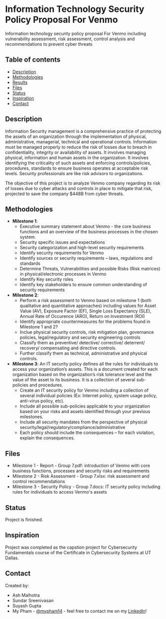 # Information Technology Security Policy Proposal For Venmo
Information technology security policy proposal For Venmo including vulnerability assessment, risk assessment, control analysis and recommendations to prevent cyber threats

## Table of contents
* [Description](#description)
* [Methodologies](#methodologies)
* [Results](#results)
* [Files](#files)
* [Status](#status)
* [Inspiration](#inspiration)
* [Contact](#contact)

## Description
Information Security management is a comprehensive practice of protecting the assets of an organization through the implementation of physical, administrative, managerial, technical and operational controls. Information must be managed properly to reduce the risk of losses due to breach in confidentiality, integrity or availability of assets. It involves managing physical, information and human assets in the organization. It involves identifying the criticality of such assets and enforcing controls/policies, procedures, standards to ensure business operates at acceptable risk levels. Security professionals are like risk advisors to organizations. 

The objective of this project is to analyze Venmo company regarding its risk of losses due to cyber attacks and controls in place to mitigate that risk, projected to save the company $448B from cyber threats.

## Methodologies
* **Milestone 1**:
  - Executive summary statement about Venmo - the core business functions and an overview of the business processes in the chosen system.  
  - Security specific issues and expectations
  - Security categorization and high-level security requirements
  - Identify security requirements for Venmo
  -	Identify sources or security requirements – laws, regulations and standards
  - Determine Threats, Vulnerabilities and possible Risks (Risk matrices) in physical/electronic processes in Venmo
  - Identify Key security roles
  - Identify key stakeholders to ensure common understanding of security requirements
* **Milestone 2**:
  - Perform a risk assessment to Venmo based on milestone 1 (both qualitative and quantitative approaches) including values for Asset Value (AV), Exposure Factor (EF), Single Loss Expectancy (SLE), Annual Rate of Occurence (ARO), Return on Investment (ROI)
  - Identify appropriate countermeasures for the problems found in Milestone 1 and 2? 
  - Inclue physical security controls, risk mitigation plan, governance policies, legal/regulatory and security engineering controls 
  -	Classify them as preventive/ detective/ corrective/ deterrent/ recovery/ compensating and directive controls.
  - Further classify them as technical, administrative and physical controls.
* **Milestone 3**:
An IT security policy defines all the rules for individuals to access your organization’s assets. This is a document created for each organization based on the organization’s risk tolerance level and the value of the asset to its business. It is a collection of several sub-policies and procedures.
  - Create an IT security policy for Venmo including a collection of several individual policies (Ex: Internet policy, system usage policy, anti-virus policy, etc).
  - Include all possible sub-policies applicable to your organization based on your risks and assets identified through your previous milestones.
  - Include all security mandates from the perspective of physical security/legal/regulatory/compliance/administrative
  - Each policy should include the consequences – for each violation, explain the consequences.

## Files
* Milestone 1 - Report - Group 7.pdf: introduction of Venmo with core business functions, processes and security risks and requirements
* Milestone 2 - Risk Assessment - Group 7.xlsx: risk assessment and control recommendations
* Milestone 3 - Security Policy - Group 7.docs: IT security policy including rules for individuals to access Venmo's assets

## Status
Project is finished.

## Inspiration
Project was completed as the capstion project for Cybersecurity Fundamentals course of the Certificate in Cybersecurity Systems at UT Dallas.

## Contact
Created by:
* Ash Malhotra
* Sundar Sreenivasan
* Suyash Gupta
* My Pham - [@mypham14](https://github.com/mypham14/) - feel free to contact me on my [LinkedIn](https://www.linkedin.com/in/mytrapham)!
